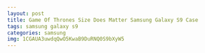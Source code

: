```yaml
---
layout: post
title: Game Of Thrones Size Does Matter Samsung Galaxy S9 Case
tags: samsung galaxy s9
categories: samsung
img: 1CGAUA3uwdqQwO5KwaB9DuRNQ0S9bXyW5
---
```

